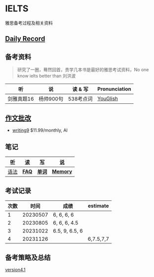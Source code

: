 # IELTS

雅思备考过程及相关资料

## [Daily Record](record/daily/index.md)

## 备考资料

> 研究了一圈，蓦然回首，贵学几本书是最好的雅思考试资料，No one know ielts better than 刘洪波

| 听         | 说        | 读 & 写   | Pronunciation                     |
| ---------- | --------- | --------- | --------------------------------- |
| 剑雅真题16 | 杨帅900句 | 538考点词 | [YouGlish](https://youglish.com/) |
## [作文批改](record/summary/writing.md)
- [writing9](https://writing9.com/)	$11.99/monthly, AI
## 笔记

| [听](record/summary/listening.md) | [读](record/summary/reading.md)  | [写](record/summary/writing.md)          | [说](record/summary/speaking.md)       |
| --------------------------------- | -------------------------------- | ---------------------------------------- | -------------------------------------- |
| [语法](record/summary/grammar.md) | **[FAQ](record/summary/FAQ.md)** | **[单词](record/summary/vocabulary.md)** | [**Memory**](record/summary/memory.md) |

## 考试记录

| 次数 | 时间     | 成绩                 |estimate|
| ---- | -------- | -------------------- |---|
| 1    | 20230507 | 6,   6,   6,   6     ||
| 2    | 20230805 | 6,   6,   6,   4.5   ||
| 3    | 20231022 | 6.5,   9,   6.5,   6 ||
|4|20231126||6,7.5,7,7|

## 备考策略及总结

[version4.1](record/summary/strategy.md)
